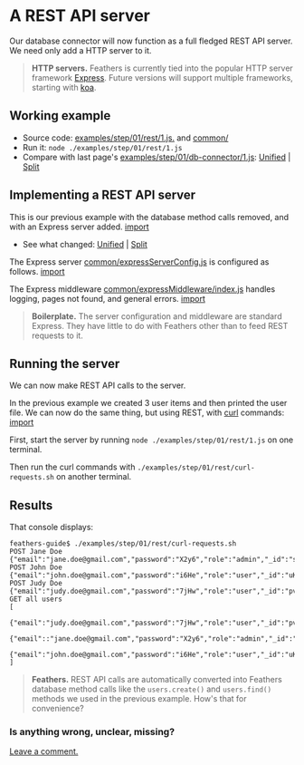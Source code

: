 # A REST API server

Our database connector will now function as a full fledged REST API server.
We need only add a HTTP server to it.

>**HTTP servers.** Feathers is currently tied into
the popular HTTP server framework [Express](http://expressjs.com/).
Future versions will support multiple frameworks, starting with
[koa](http://koajs.com/).


## Working example

- Source code: [examples/step/01/rest/1.js.](https://github.com/feathersjs/feathers-docs/blob/master/examples/step/01/rest/1.js)
and
[common/](https://github.com/feathersjs/feathers-docs/blob/master/examples/step/01/common)
- Run it: `node ./examples/step/01/rest/1.js`
- Compare with last page's [examples/step/01/db-connector/1.js](https://github.com/feathersjs/feathers-docs/blob/master/examples/step/01/db-connector/1.js):
[Unified](http://htmlpreview.github.io/?https://github.com/feathersjs/feathers-docs/blob/master/examples/step/_diff/01-rest-1-line.html)
|
[Split](http://htmlpreview.github.io/?https://github.com/feathersjs/feathers-docs/blob/master/examples/step/_diff/01-rest-1-side.html)

## Implementing a REST API server

This is our previous example with the database method calls removed,
and with an Express server added.
[import](../../../examples/step/01/rest/1.js)

- See what changed:
[Unified](http://htmlpreview.github.io/?https://github.com/feathersjs/feathers-docs/blob/master/examples/step/_diff/01-rest-1-line.html)
|
[Split](http://htmlpreview.github.io/?https://github.com/feathersjs/feathers-docs/blob/master/examples/step/_diff/01-rest-1-side.html)

The Express server [common/expressServerConfig.js](https://github.com/feathersjs/feathers-docs/blob/master/examples/step/01/common/expressServerConfig.js)
is configured as follows.
[import](../../../examples/step/01/common/expressServerConfig.js)

The Express middleware [common/expressMiddleware/index.js](https://github.com/feathersjs/feathers-docs/blob/master/examples/step/01/common/expressMiddleware/index.js)
handles logging, pages not found, and general errors.
[import](../../../examples/step/01/common/expressMiddleware/index.js)

> **Boilerplate.** The server configuration and middleware are standard Express.
They have little to do with Feathers other than to feed REST requests to it.

## Running the server

We can now make REST API calls to the server.

In the previous example we created 3 user items and then printed the user file.
We can now do the same thing, but using REST, with
[curl](https://en.wikipedia.org/wiki/CURL) commands:
[import](../../../examples/step/01/rest/curl-requests.sh)

First, start the server by running `node ./examples/step/01/rest/1.js` on one terminal.

Then run the curl commands with `./examples/step/01/rest/curl-requests.sh`
on another terminal.

## Results

That console displays:

```text
feathers-guide$ ./examples/step/01/rest/curl-requests.sh
POST Jane Doe
{"email":"jane.doe@gmail.com","password":"X2y6","role":"admin","_id":"sbkXV7LVkMhx1NyY"}
POST John Doe
{"email":"john.doe@gmail.com","password":"i6He","role":"user","_id":"uKhqOp4R4hABw9oO"}
POST Judy Doe
{"email":"judy.doe@gmail.com","password":"7jHw","role":"user","_id":"pvcmh9X2i9VZgqWJ"}
GET all users
[
 {"email":"judy.doe@gmail.com","password":"7jHw","role":"user","_id":"pvcmh9X2i9VZgqWJ"},
 {"email"::"jane.doe@gmail.com","password":"X2y6","role":"admin","_id":"sbkXV7LVkMhx1NyY"},
 {"email":"john.doe@gmail.com","password":"i6He","role":"user","_id":"uKhqOp4R4hABw9oO"}
]
```

> **Feathers.** REST API calls are automatically converted into Feathers database method calls
like the `users.create()` and `users.find()` methods we used in the previous example.
How's that for convenience?
 
### Is anything wrong, unclear, missing?
[Leave a comment.](https://github.com/feathersjs/feathers-docs/issues/new?title=Comment:Step-Basic-Rest-api-server&body=Comment:Step-Basic-Rest-api-server)
